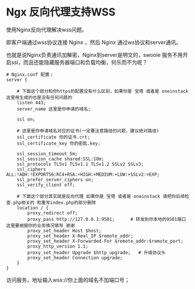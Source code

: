 # Ngx 反向代理支持WSS

使用Nginx反向代理解决wss问题。

即客户端通过wss协议连接 Nginx ，然后 Nginx 通过ws协议和server通讯。

也就是说Nginx负责通讯加解密，Nginx到server是明文的，swoole 服务不用开启ssl，而且还能隐藏服务器端口和负载均衡，何乐而不为呢？

```
# Nginx.conf 配置；
server {

    # 下面这个部分和你https的配置没有什么区别，如果你是 宝塔 或者是 oneinstack 这里用生成的也是没有任何问题的
    listen 443;
    server_name 这里是你申请的域名;

    ssl on;

    # 这里是你申请域名对应的证书(一定要注意路径的问题，建议绝对路径)
    ssl_certificate 你的证书.crt;
    ssl_certificate_key 你的密匙.key;

    ssl_session_timeout 5m;
    ssl_session_cache shared:SSL:10m;
    ssl_protocols TLSv1 TLSv1.1 TLSv1.2 SSLv2 SSLv3;
    ssl_ciphers ALL:!ADH:!EXPORT56:RC4+RSA:+HIGH:+MEDIUM:+LOW:+SSLv2:+EXP;
    ssl_prefer_server_ciphers on;
    ssl_verify_client off;

    # 下面这个部分其实就是反向代理 如果你是 宝塔 或者是 oneinstack 请把你后续检查.php相关的 和重写index.php的部分删除
    location / {
        proxy_redirect off;
        proxy_pass http://127.0.0.1:9501;      # 转发到你本地的9501端口 这里要根据你的业务情况填写 谢谢
        proxy_set_header Host $host;
        proxy_set_header X-Real_IP $remote_addr;
        proxy_set_header X-Forwarded-For $remote_addr:$remote_port;
        proxy_http_version 1.1;
        proxy_set_header Upgrade $http_upgrade;   # 升级协议头
        proxy_set_header Connection upgrade;
    }
}
```

访问服务，地址输入wss://你上面的域名不加端口号；
